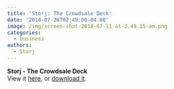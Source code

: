 ```yaml
---
title: 'Storj: The Crowdsale Deck'
date: '2014-07-26T02:49:00-04:00'
image: /img/screen-shot-2018-07-11-at-2.49.15-am.png
categories:
  - business
authors:
  - Storj
---
```

**Storj - The Crowdsale Deck**  
View it [here](https://speakerdeck.com/storjproject/storj-crowdsale-deck), or [download it](http://storj.io/CrowdsaleDeck.pdf).
